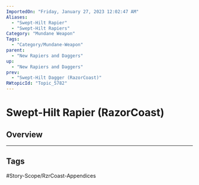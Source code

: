 ```yaml
---
ImportedOn: "Friday, January 27, 2023 12:02:47 AM"
Aliases:
  - "Swept-Hilt Rapier"
  - "Swept-Hilt Rapiers"
Category: "Mundane Weapon"
Tags:
  - "Category/Mundane-Weapon"
parent:
  - "New Rapiers and Daggers"
up:
  - "New Rapiers and Daggers"
prev:
  - "Swept-Hilt Dagger (RazorCoast)"
RWtopicId: "Topic_5782"
---
```

# Swept-Hilt Rapier (RazorCoast)
## Overview

---
## Tags
#Story-Scope/RzrCoast-Appendices

